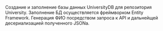 Создание и заполнение базы данных UniversityDB для репозитория University. Заполнение БД осуществляется фреймворком Entity Framework. Генерация ФИО посредством запроса к API и дальнейщей десериализацией полученного JSONа.